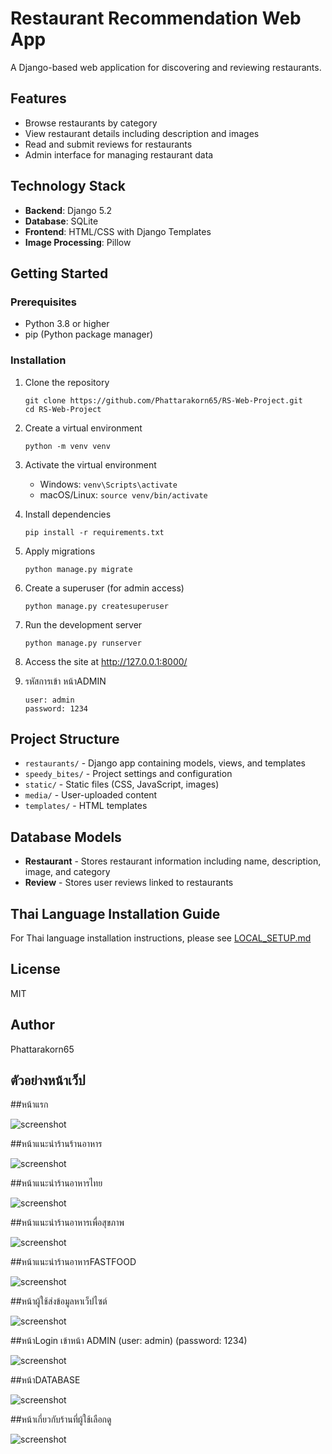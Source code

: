 # Restaurant Recommendation Web App

A Django-based web application for discovering and reviewing restaurants.

## Features

- Browse restaurants by category
- View restaurant details including description and images
- Read and submit reviews for restaurants
- Admin interface for managing restaurant data

## Technology Stack

- **Backend**: Django 5.2
- **Database**: SQLite
- **Frontend**: HTML/CSS with Django Templates
- **Image Processing**: Pillow

## Getting Started

### Prerequisites

- Python 3.8 or higher
- pip (Python package manager)

### Installation





1. Clone the repository
   ```
   git clone https://github.com/Phattarakorn65/RS-Web-Project.git
   cd RS-Web-Project
   ```

2. Create a virtual environment
   ```
   python -m venv venv
   ```

3. Activate the virtual environment
   - Windows: `venv\Scripts\activate`
   - macOS/Linux: `source venv/bin/activate`

4. Install dependencies
   ```
   pip install -r requirements.txt
   ```

5. Apply migrations
   ```
   python manage.py migrate
   ```

6. Create a superuser (for admin access)
   ```
   python manage.py createsuperuser
   ```

7. Run the development server
   ```
   python manage.py runserver
   ```

8. Access the site at http://127.0.0.1:8000/

9. รหัสการเข้า หน้าADMIN
    ```
    user: admin
    password: 1234
    ```
    
## Project Structure

- `restaurants/` - Django app containing models, views, and templates
- `speedy_bites/` - Project settings and configuration
- `static/` - Static files (CSS, JavaScript, images)
- `media/` - User-uploaded content
- `templates/` - HTML templates

## Database Models

- **Restaurant** - Stores restaurant information including name, description, image, and category
- **Review** - Stores user reviews linked to restaurants

## Thai Language Installation Guide

For Thai language installation instructions, please see [LOCAL_SETUP.md](LOCAL_SETUP.md)

## License

MIT

## Author

Phattarakorn65 

## ตัวอย่างหน้าเว็ป

##หน้าแรก

![screenshot](https://github.com/Phattarakorn65/RS-Web-Project/blob/main/%E0%B8%AB%E0%B8%99%E0%B9%89%E0%B8%B2%E0%B9%81%E0%B8%A3%E0%B8%81.jpg)

##หน้าแนะนำร้านร้านอาหาร

![screenshot](https://github.com/Phattarakorn65/RS-Web-Project/blob/main/%E0%B8%A3%E0%B9%89%E0%B8%B2%E0%B8%99%E0%B9%81%E0%B8%99%E0%B8%B0%E0%B8%99%E0%B8%B3.jpg)

##หน้าแนะนำร้านอาหารไทย

![screenshot](https://github.com/Phattarakorn65/RS-Web-Project/blob/main/%E0%B8%A3%E0%B9%89%E0%B8%B2%E0%B8%99%E0%B8%AD%E0%B8%B2%E0%B8%AB%E0%B8%B2%E0%B8%A3%E0%B9%84%E0%B8%97%E0%B8%A2.jpg)

##หน้าแนะนำร้านอาหารเพื่อสุขภาพ

![screenshot](https://github.com/Phattarakorn65/RS-Web-Project/blob/main/%E0%B8%A3%E0%B9%89%E0%B8%B2%E0%B8%99%E0%B8%AD%E0%B8%B2%E0%B8%AB%E0%B8%B2%E0%B8%A3%E0%B9%80%E0%B8%9E%E0%B8%B7%E0%B9%88%E0%B8%AD%E0%B8%AA%E0%B8%B8%E0%B8%82%E0%B8%A0%E0%B8%B2%E0%B8%9E.jpg)

##หน้าแนะนำร้านอาหารFASTFOOD

![screenshot](https://github.com/Phattarakorn65/RS-Web-Project/blob/main/%E0%B8%A3%E0%B9%89%E0%B8%B2%E0%B8%99fastfood.jpg)

##หน้าผู้ใช้ส่งข้อมูลหาเว็ปไซต์

![screenshot](https://github.com/Phattarakorn65/RS-Web-Project/blob/main/%E0%B8%AB%E0%B8%99%E0%B9%89%E0%B8%B2%E0%B8%AA%E0%B9%88%E0%B8%87%E0%B8%82%E0%B9%89%E0%B8%AD%E0%B8%A1%E0%B8%B9%E0%B8%A5%E0%B8%AB%E0%B8%B2%E0%B8%A3%E0%B9%89%E0%B8%B2%E0%B8%99.jpg)

##หน้าLogin เข้าหน้า ADMIN 
(user: admin)
(password: 1234)

![screenshot](https://github.com/Phattarakorn65/RS-Web-Project/blob/main/admin.jpg)

##หน้าDATABASE

![screenshot](https://github.com/Phattarakorn65/RS-Web-Project/blob/main/database%201.jpg)

##หน้าเกี่ยวกับร้านที่ผู้ใช้เลือกดู

![screenshot](https://github.com/Phattarakorn65/RS-Web-Project/blob/main/%E0%B8%AB%E0%B8%99%E0%B9%89%E0%B8%B2%E0%B9%80%E0%B8%81%E0%B8%B5%E0%B9%88%E0%B8%A2%E0%B8%A7%E0%B8%81%E0%B8%B1%E0%B8%9A%E0%B8%A3%E0%B9%89%E0%B8%B2%E0%B8%99.jpg)



